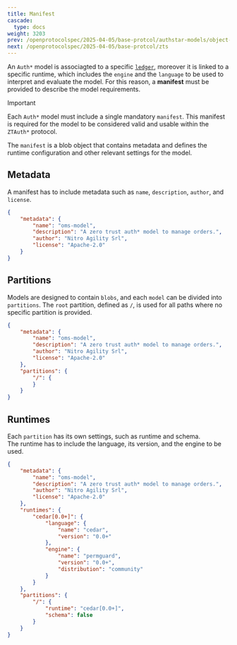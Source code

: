 ```yaml
---
title: Manifest
cascade:
  type: docs
weight: 3203
prev: /openprotocolspec/2025-04-05/base-protcol/authstar-models/object-model
next: /openprotocolspec/2025-04-05/base-protcol/zts
---
```


An `Auth*` model is associagted to a specific [`ledger`](/openprotocolspec/2025-04-05/base-protcol/authstar-models/ledgers), moreover it is linked to a specific runtime, which includes the `engine` and the `language` to be used to interpret and evaluate the model. For this reason, a **manifest** must be provided to describe the model requirements.

> [!IMPORTANT]
> Each `Auth*` model must include a single mandatory `manifest`. This manifest is required for the model to be considered valid and usable within the `ZTAuth*` protocol.

The `manifest` is a blob object that contains metadata and defines the runtime configuration and other relevant settings for the model.

## Metadata

A manifest has to include metadata such as `name`, `description`, `author`, and `license`.

```json
{
    "metadata": {
        "name": "oms-model",
        "description": "A zero trust auth* model to manage orders.",
        "author": "Nitro Agility Srl",
        "license": "Apache-2.0"
    }
}
```

## Partitions

Models are designed to contain `blobs`, and each `model` can be divided into `partitions`. The `root` partition, defined as `/`, is used for all paths where no specific partition is provided.

```json
{
    "metadata": {
        "name": "oms-model",
        "description": "A zero trust auth* model to manage orders.",
        "author": "Nitro Agility Srl",
        "license": "Apache-2.0"
    },
    "partitions": {
        "/": {
        }
    }
}
```

## Runtimes

Each `partition` has its own settings, such as runtime and schema.  
The runtime has to include the language, its version, and the engine to be used.

```json
{
    "metadata": {
        "name": "oms-model",
        "description": "A zero trust auth* model to manage orders.",
        "author": "Nitro Agility Srl",
        "license": "Apache-2.0"
    },
    "runtimes": {
        "cedar[0.0+]": {
            "language": {
                "name": "cedar",
                "version": "0.0+"
            },
            "engine": {
                "name": "permguard",
                "version": "0.0+",
                "distribution": "community"
            }
        }
    },
    "partitions": {
        "/": {
            "runtime": "cedar[0.0+]",
            "schema": false
        }
    }
}
```
